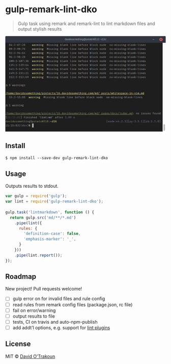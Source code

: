 # gulp-remark-lint-dko

> Gulp task using remark and remark-lint to lint markdown files and output
> stylish results

![Example output](https://raw.githubusercontent.com/davidosomething/gulp-remark-lint-dko/master/screenshot.png)

## Install

```
$ npm install --save-dev gulp-remark-lint-dko
```

## Usage

Outputs results to stdout.

```js
var gulp = require('gulp');
var lint = require('gulp-remark-lint-dko');

gulp.task('lintmarkdown', function () {
  return gulp.src('md/**/*.md')
    .pipe(lint({
      rules: {
        'definition-case': false,
        'emphasis-marker': '_',
      }
    }))
    .pipe(lint.report());
});
```

## Roadmap

New project! Pull requests welcome!

- [ ] gulp error on for invalid files and rule config
- [ ] read rules from remark config files (package.json, rc file)
- [ ] fail on error/warning
- [ ] output results to file
- [ ] tests, CI on travis and auto-npm-publish
- [ ] add addt'l options, e.g. support for [lint plugins](https://www.npmjs.com/package/remark-lint-code)

## License

MIT © [David O'Trakoun](http://davidosomething.com)

